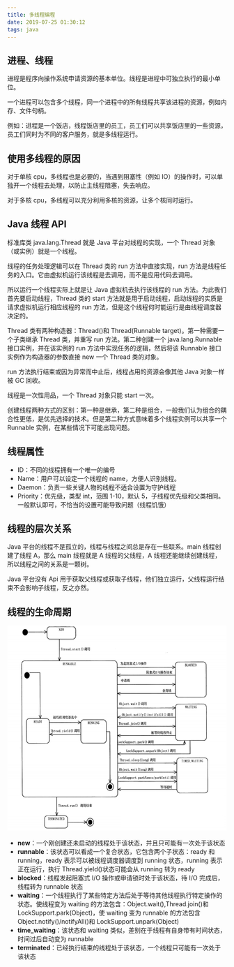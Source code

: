 ```yaml
---
title: 多线程编程
date: 2019-07-25 01:30:12
tags: java
---
```


## 进程、线程

进程是程序向操作系统申请资源的基本单位。线程是进程中可独立执行的最小单位。

一个进程可以包含多个线程，同一个进程中的所有线程共享该进程的资源，例如内存、文件句柄。

例如：进程是一个饭店，线程饭店里的员工，员工们可以共享饭店里的一些资源，员工们同时为不同的客户服务，就是多线程运行。

## 使用多线程的原因

对于单核 cpu，多线程也是必要的，当遇到阻塞性（例如 IO）的操作时，可以单独开一个线程去处理，以防止主线程阻塞，失去响应。

对于多核 cpu，多线程可以充分利用多核的资源，让多个核同时运行。

## Java 线程 API

标准库类 java.lang.Thread 就是 Java 平台对线程的实现，一个 Thread 对象（或实例）就是一个线程。

线程的任务处理逻辑可以在 Thread 类的 run 方法中直接实现，run 方法是线程任务的入口。它由虚拟机运行该线程是去调用，而不是应用代码去调用。

所以运行一个线程实际上就是让 Java 虚拟机去执行该线程的 run 方法。为此我们首先要启动线程，Thread 类的 start 方法就是用于启动线程，启动线程的实质是请求虚拟机运行相应线程的 run 方法，但是这个线程何时能运行是由线程调度器决定的。

Thread 类有两种构造器：Thread()和 Thread(Runnable target)。第一种需要一个子类继承 Thread 类，并重写 run 方法。第二种创建一个 java.lang.Runnable 接口实例，并在该实例的 run 方法中实现任务的逻辑，然后将该 Runnable 接口实例作为构造器的参数直接 new 一个 Thread 类的对象。

run 方法执行结束或因为异常而中止后，线程占用的资源会像其他 Java 对象一样被 GC 回收。

线程是一次性用品，一个 Thread 对象只能 start 一次。

创建线程两种方式的区别：第一种是继承，第二种是组合，一般我们认为组合的耦合性更低，是优先选择的技术。但是第二种方式意味着多个线程实例可以共享一个 Runnable 实例，在某些情况下可能出现问题。

## 线程属性

- ID：不同的线程拥有一个唯一的编号
- Name：用户可以设定一个线程的 name，方便人识别线程。
- Daemon：负责一些关键人物的线程不适合设置为守护线程
- Priority：优先级，类型 int，范围 1-10，默认 5，子线程优先级和父类相同。一般默认即可，不恰当的设置可能导致问题（线程饥饿）

## 线程的层次关系

Java 平台的线程不是孤立的，线程与线程之间总是存在一些联系。main 线程创建了线程 A，那么 main 线程就是 A 线程的父线程，A 线程还能继续创建线程，所以线程之间的关系是一颗树。

Java 平台没有 Api 用于获取父线程或获取子线程，他们独立运行，父线程运行结束不会影响子线程，反之亦然。

## 线程的生命周期

![Thread-1](/images/2019/Thread-1.png)

- **new**：一个刚创建还未启动的线程处于该状态，并且只可能有一次处于该状态
- **runnable**：该状态可以看成一个复合状态，它包含两个子状态：ready 和 running，ready 表示可以被线程调度器调度到 running 状态，running 表示正在运行，执行 Thread.yield()状态可能会从 running 转为 ready
- **blocked**：线程发起阻塞式 I/O 操作或申请锁时处于该状态，待 I/O 完成后，线程转为 runnable 状态
- **waiting**：一个线程执行了某些特定方法后处于等待其他线程执行特定操作的状态。使线程变为 waiting 的方法包含：Object.wait(),Thread.join()和 LockSupport.park(Object)，使 waiting 变为 runnable 的方法包含 Object.notify()/notifyAll()和 LockSupport.unpark(Object)
- **time_waiting**：该状态和 waiting 类似，差别在于线程有自身带有时间状态，时间过后自动变为 runnable
- **terminated**：已经执行结束的线程处于该状态，一个线程只可能有一次处于该状态
